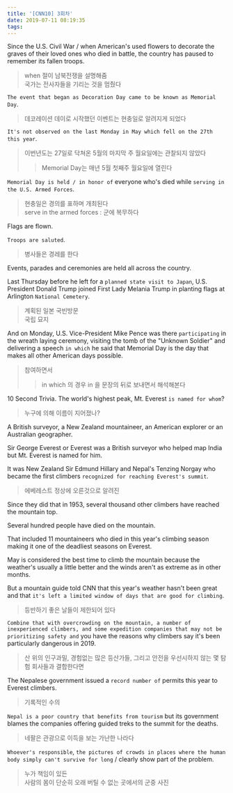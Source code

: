 ```yaml
---
title: '[CNN10] 3회차'
date: 2019-07-11 08:19:35
tags:
---
```


Since the U.S. Civil War / when American's used flowers to decorate the graves of their loved ones who died in battle, the country has paused to remember its fallen troops.  
> when 절이 남북전쟁을 설명해줌  
> 국가는 전사자들을 기리는 것을 멈췄다  

`The event that began as Decoration Day came to be known as Memorial Day`.  
> 데코레이션 데이로 시작했던 이벤트는 현충일로 알려지게 되었다  

`It's not observed on the last Monday in May which fell on the 27th this year`.  
> 이번년도는 27일로 닥쳐온 5월의 마지막 주 월요일에는 관찰되지 않았다  
>> Memorial Day는 매년 5월 첫째주 월요일에 열린다  

`Memorial Day is held / in honor of` everyone who's died while `serving in the U.S. Armed Forces`.  
> 현충일은 경의를 표하며 개최된다  
> serve in the armed forces : 군에 복무하다  

Flags are flown.  

`Troops are saluted`.  
> 병사들은 경레를 한다  

Events, parades and ceremonies are held all across the country.  

Last Thursday before he left for a `planned state visit to Japan`, U.S. President Donald Trump joined First Lady Melania Trump in planting flags at Arlington `National Cemetery`.  
> 계획된 일본 국빈방문  
> 국립 묘지  

And on Monday, U.S. Vice-President Mike Pence was there `participating` in the wreath laying ceremony, visiting the tomb of the "Unknown Soldier" and delivering a speech `in which` he said that Memorial Day is the day that makes all other American days possible.  
> 참여하면서  
>> in which 의 경우 in 을 문장의 뒤로 보내면서 해석해본다  

10 Second Trivia. The world's highest peak, Mt. Everest `is named for whom`?  
> 누구에 의해 이름이 지어졌나?  

A British surveyor, a New Zealand mountaineer, an American explorer or an Australian geographer.  

Sir George Everest or Everest was a British surveyor who helped map India but Mt. Everest is named for him.  

It was New Zealand Sir Edmund Hillary and Nepal's Tenzing Norgay who became the first climbers `recognized for reaching Everest's summit`.  
> 에베레스트 정상에 오른것으로 알려진  

Since they did that in 1953, several thousand other climbers have reached the mountain top.  

Several hundred people have died on the mountain.  

That included 11 mountaineers who died in this year's climbing season making it one of the deadliest seasons on Everest.  

May is considered the best time to climb the mountain because the weather's usually a little better and the winds aren't as extreme as in other months.  

But a mountain guide told CNN that this year's weather hasn't been great and that `it's left a limited window of days that are good for climbing`.  
> 등반하기 좋은 날들이 제한되어 있다  

`Combine that with overcrowding on the mountain, a number of inexperienced climbers, and some expedition companies that may not be prioritizing safety and` you have the reasons why climbers say it's been particularly dangerous in 2019.  
> 산 위의 인구과밀, 경험없는 많은 등산가들, 그리고 안전을 우선시하지 않는 몇 탐험 회사들과 결합한다면  

The Nepalese government issued a `record number of` permits this year to Everest climbers.  
> 기록적인 수의  

`Nepal is a poor country that benefits from tourism` but its government blames the companies offering guided treks to the summit for the deaths.  
> 네팔은 관광으로 이득을 보는 가난한 나라다  

`Whoever's responsible`, `the pictures of crowds in places where the human body simply can't survive for long` / clearly show part of the problem.  
> 누가 책임이 있든  
> 사람의 몸이 단순히 오래 버틸 수 없는 곳에서의 군중 사진  